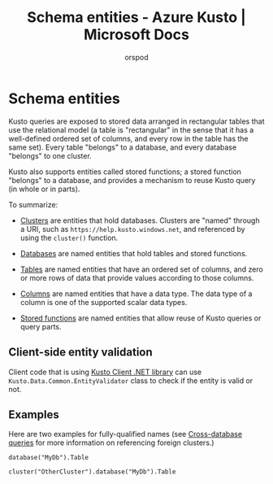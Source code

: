 ﻿---
title: Schema entities - Azure Kusto | Microsoft Docs
description: This article describes Schema entities in Azure Kusto.
author: orspod
ms.author: v-orspod
ms.reviewer: mblythe
ms.service: kusto
ms.topic: reference
ms.date: 09/24/2018
---
# Schema entities

Kusto queries are exposed to stored data arranged in rectangular tables
that use the relational model (a table is "rectangular" in the sense that
it has a well-defined ordered set of columns, and every row in the table
has the same set). Every table "belongs" to a database, and every database
"belongs" to one cluster.

Kusto also supports entities called stored functions; a stored function
"belongs" to a database, and provides a mechanism to reuse Kusto query
(in whole or in parts).

To summarize:

* [Clusters](./clusters.md) are entities that hold databases.
  Clusters are "named" through a URI, such as `https://help.kusto.windows.net`,
  and referenced by using the `cluster()` function.

* [Databases](./databases.md) are named entities that hold tables
  and stored functions.

* [Tables](./tables.md) are named entities that have an ordered set
  of columns, and zero or more rows of data that provide values
  according to those columns.

* [Columns](./columns.md) are named entities that have a data type.
  The data type of a column is one of the supported scalar data types.

* [Stored functions](./stored-functions.md) are named entities that
  allow reuse of Kusto queries or query parts.

## Client-side entity validation

<!-- TODO: ZIVC: This section needs to be moved outside the query language section completely. -->

Client code that is using [Kusto Client .NET library](https://kusdoc2.azurewebsites.net/docs/api/using-the-kusto-client-library.html) can 
use `Kusto.Data.Common.EntityValidator` class to check if the entity is valid or not.

## Examples

<!-- This should be moved out as well -->

Here are two examples for fully-qualified names
(see [Cross-database queries](https://kusdoc2.azurewebsites.net/docs/syntax.html#queries) for more information
on referencing foreign clusters.)
 
```
database("MyDb").Table

cluster("OtherCluster").database("MyDb").Table
```